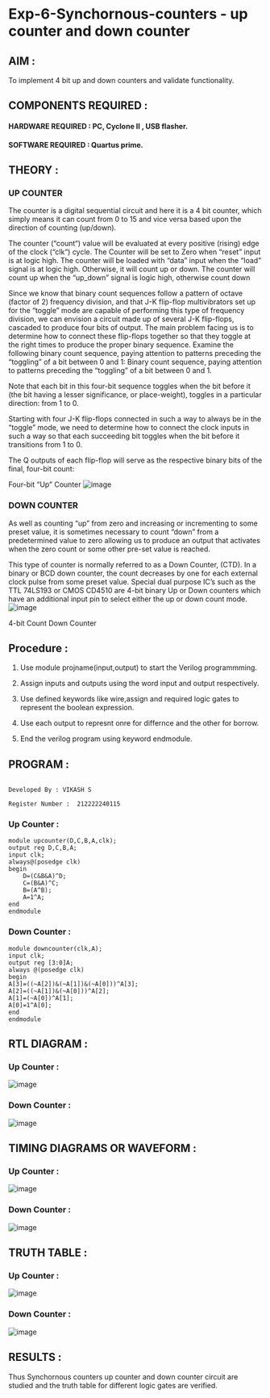 # Exp-6-Synchornous-counters - up counter and down counter 
## AIM : 
To implement 4 bit up and down counters and validate  functionality.

##  COMPONENTS REQUIRED : 
#### HARDWARE REQUIRED : PC, Cyclone II , USB flasher.

#### SOFTWARE REQUIRED  :  Quartus prime.

## THEORY :
### UP COUNTER 
The counter is a digital sequential circuit and here it is a 4 bit counter, which simply means it can count from 0 to 15 and vice versa based upon the direction of counting (up/down). 

The counter (“count“) value will be evaluated at every positive (rising) edge of the clock (“clk“) cycle.
The Counter will be set to Zero when “reset” input is at logic high.
The counter will be loaded with “data” input when the “load” signal is at logic high. Otherwise, it will count up or down.
The counter will count up when the “up_down” signal is logic high, otherwise count down

Since we know that binary count sequences follow a pattern of octave (factor of 2) frequency division, and that J-K flip-flop multivibrators set up for the “toggle” mode are capable of performing this type of frequency division, we can envision a circuit made up of several J-K flip-flops, cascaded to produce four bits of output.
The main problem facing us is to determine how to connect these flip-flops together so that they toggle at the right times to produce the proper binary sequence.
Examine the following binary count sequence, paying attention to patterns preceding the “toggling” of a bit between 0 and 1:
Binary count sequence, paying attention to patterns preceding the “toggling” of a bit between 0 and 1.

Note that each bit in this four-bit sequence toggles when the bit before it (the bit having a lesser significance, or place-weight), toggles in a particular direction: from 1 to 0.



 
 

Starting with four J-K flip-flops connected in such a way to always be in the “toggle” mode, we need to determine how to connect the clock inputs in such a way so that each succeeding bit toggles when the bit before it transitions from 1 to 0.

The Q outputs of each flip-flop will serve as the respective binary bits of the final, four-bit count:

 
 

Four-bit “Up” Counter
![image](https://user-images.githubusercontent.com/36288975/169644758-b2f4339d-9532-40c5-af40-8f4f8c942e2c.png)



### DOWN COUNTER 

As well as counting “up” from zero and increasing or incrementing to some preset value, it is sometimes necessary to count “down” from a predetermined value to zero allowing us to produce an output that activates when the zero count or some other pre-set value is reached.

This type of counter is normally referred to as a Down Counter, (CTD). In a binary or BCD down counter, the count decreases by one for each external clock pulse from some preset value. Special dual purpose IC’s such as the TTL 74LS193 or CMOS CD4510 are 4-bit binary Up or Down counters which have an additional input pin to select either the up or down count mode.
![image](https://user-images.githubusercontent.com/36288975/169644844-1a14e123-7228-4ed8-81a9-eb937dff4ac8.png)


4-bit Count Down Counter
## Procedure :
1. Use module projname(input,output) to start the Verilog programmming.

2. Assign inputs and outputs using the word input and output respectively.

3. Use defined keywords like wire,assign and required logic gates to represent the boolean expression.

4. Use each output to represnt onre for differnce and the other for borrow.

5. End the verilog program using keyword endmodule.

## PROGRAM :
```

Developed By : VIKASH S

Register Number :  212222240115
```
### Up Counter :
```
module upcounter(D,C,B,A,clk);
output reg D,C,B,A;
input clk;
always@(posedge clk)
begin
	D=(C&B&A)^D;
	C=(B&A)^C;
	B=(A^B);
	A=1^A;
end
endmodule
```
### Down Counter :
```
module downcounter(clk,A);
input clk;
output reg [3:0]A;
always @(posedge clk)
begin
A[3]=((~A[2])&(~A[1])&(~A[0]))^A[3];
A[2]=((~A[1])&(~A[0]))^A[2];
A[1]=(~A[0])^A[1];
A[0]=1^A[0];
end
endmodule
```

##  RTL DIAGRAM :
### Up Counter :
![image](https://github.com/vikashsenthil21/Exp-7-Synchornous-counters-/assets/119433834/ba129d75-08c1-4e34-84f4-67914a3d1fb0)


### Down Counter :
![image](https://github.com/vikashsenthil21/Exp-7-Synchornous-counters-/assets/119433834/d3edcba7-b451-4c92-b5ef-b2f0753f7ca9)


## TIMING DIAGRAMS OR WAVEFORM :
### Up Counter :

![image](https://github.com/vikashsenthil21/Exp-7-Synchornous-counters-/assets/119433834/d882c6df-c6e6-47d3-ac55-fd03e8b379e6)
### Down Counter :
![image](https://github.com/vikashsenthil21/Exp-7-Synchornous-counters-/assets/119433834/ab302de4-2841-41eb-a3ce-dfb795345d55)

##  TRUTH TABLE :
### Up Counter :

![image](https://github.com/vikashsenthil21/Exp-7-Synchornous-counters-/assets/119433834/fff3d6bb-b4ba-4a78-9c6c-79c32defd566)



### Down Counter :
![image](https://github.com/vikashsenthil21/Exp-7-Synchornous-counters-/assets/119433834/71a60433-860d-44e5-8bb1-e7fb9785b335)


## RESULTS :
Thus Synchornous counters up counter and down counter circuit are studied and the truth table for different logic gates are verified.
